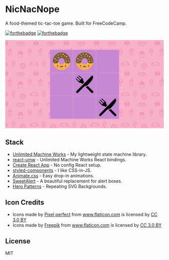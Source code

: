 # NicNacNope
A food-themed tic-tac-toe game. Built for FreeCodeCamp.

[![forthebadge](http://forthebadge.com/images/badges/built-with-love.svg)](http://forthebadge.com)
[![forthebadge](http://forthebadge.com/images/badges/uses-js.svg)](http://forthebadge.com)

![Screenie](./Screenie.png)

## Stack
- [Unlimited Machine Works](https://unlimited-machine-works.surge.sh/) - My lightweight state machine library.
- [react-umw](https://github.com/johnpaulada/react-umw) - Unlimited Machine Works React bindings.
- [Create React App](https://github.com/facebook/create-react-app) - No config React setup.
- [styled-components](https://www.styled-components.com/) - I like CSS-in-JS.
- [Animate.css](https://github.com/daneden/animate.css) - Easy drop-in animations.
- [SweetAlert](https://sweetalert.js.org/) - A beautiful replacement for alert boxes.
- [Hero Patterns](http://www.heropatterns.com/) - Repeating SVG Backgrounds.

## Icon Credits
- <div>Icons made by <a href="https://www.flaticon.com/authors/pixel-perfect" title="Pixel perfect">Pixel perfect</a> from <a href="https://www.flaticon.com/" title="Flaticon">www.flaticon.com</a> is licensed by <a href="http://creativecommons.org/licenses/by/3.0/" title="Creative Commons BY 3.0" target="_blank">CC 3.0 BY</a></div>

- <div>Icons made by <a href="http://www.freepik.com" title="Freepik">Freepik</a> from <a href="https://www.flaticon.com/" title="Flaticon">www.flaticon.com</a> is licensed by <a href="http://creativecommons.org/licenses/by/3.0/" title="Creative Commons BY 3.0" target="_blank">CC 3.0 BY</a></div>

## License
MIT